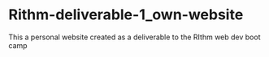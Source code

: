 # Rithm-deliverable-1_own-website
This a personal website created as a deliverable to the RIthm web dev boot camp
